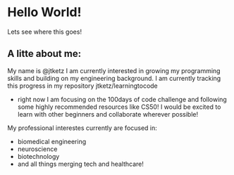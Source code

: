 # Hello World!
Lets see where this goes!

## A litte about me:

My name is @jtketz
I am currently interested in growing my programming skills and building on my engineering background.
I am currently tracking this progress in my repository jtketz/learningtocode
  - right now I am focusing on the 100days of code challenge and following some highly recommended resources like CS50!
I would be excited to learn with other beginners and collaborate wherever possible!

My professional interestes currently are focused in:
- biomedical engineering
- neuroscience
- biotechnology
- and all things merging tech and healthcare!

